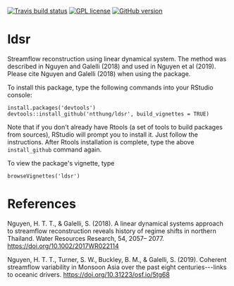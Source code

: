 <!-- badges: start -->
[![Travis build status](https://travis-ci.org/ntthung/ldsr.svg?branch=master)](https://travis-ci.org/ntthung/ldsr)
[![GPL license](https://img.shields.io/badge/License-GPL-blue.svg)](http://perso.crans.org/besson/LICENSE.html)
[![GitHub version](https://badge.fury.io/gh/ntthung%2Fldsr.svg)](https://badge.fury.io/gh/ntthung%2Fldsr)
<!-- badges: end -->


# ldsr

Streamflow reconstruction using linear dynamical system. The method was described in Nguyen and Galelli (2018) and used in Nguyen et al (2019). Please cite Nguyen and Galelli (2018) when using the package.

To install this package, type the following commands into your RStudio console:

```
install.packages('devtools')
devtools::install_github('ntthung/ldsr', build_vignettes = TRUE)
```

Note that if you don't already have Rtools (a set of tools to build packages from sources), RStudio will prompt you to install it. Just follow the instructions. After Rtools installation is complete, type the above `install_github` command again.

To view the package's vignette, type

`browseVignettes('ldsr')`

# References

Nguyen, H. T. T., & Galelli, S. (2018). A linear dynamical systems approach to streamflow reconstruction reveals history of regime shifts in northern Thailand. Water Resources Research, 54, 2057– 2077. https://doi.org/10.1002/2017WR022114 

Nguyen, H. T. T., Turner, S. W., Buckley, B. M., & Galelli, S. (2019). Coherent streamflow variability in Monsoon Asia over the past eight centuries---links to oceanic drivers. https://doi.org/10.31223/osf.io/5tg68
